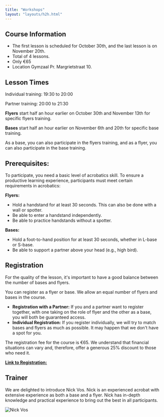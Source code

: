 ```yaml
---
title: "Workshops"
layout: "layouts/h2h.html"
---
```


## Course Information
- The first lesson is scheduled for October 30th, and the last lesson is on November 20th.
- Total of 4 lessons.
- Only €65
- Location Gymzaal Pr. Margrietstraat 10.

## Lesson Times

Individual training: 19:30 to 20:00

Partner training: 20:00 to 21:30


**Flyers** start half an hour earlier on October 30th and November 13th for specific flyers training.

**Bases** start half an hour earlier on November 6th and 20th for specific base training.

As a base, you can also participate in the flyers training, and as a flyer, you can also participate in the base training.



## Prerequisites:

To participate, you need a basic level of acrobatics skill. To ensure a productive learning experience, participants must meet certain requirements in acrobatics:

**Flyers:**
- Hold a handstand for at least 30 seconds. This can also be done with a wall or spotter.
- Be able to enter a handstand independently.
- Be able to practice handstands without a spotter.

**Bases:**
- Hold a foot-to-hand position for at least 30 seconds, whether in L-base or S-base.
- Be able to support a partner above your head (e.g., high bird).

## Registration

For the quality of the lesson, it's important to have a good balance between the number of bases and flyers.

You can register as a flyer or base. We allow an equal number of flyers and bases in the course.

- **Registration with a Partner:** If you and a partner want to register together, with one taking on the role of flyer and the other as a base, you will both be guaranteed access.
- **Individual Registration:** If you register individually, we will try to match bases and flyers as much as possible. It may happen that we don't have a spot for you.

The registration fee for the course is €65. We understand that financial situations can vary and, therefore, offer a generous 25% discount to those who need it.

[**Link to Registration:** ](https://forms.gle/P2vcKQMr3PHmUZQCA)

## Trainer

We are delighted to introduce Nick Vos. Nick is an experienced acrobat with extensive experience as both a base and a flyer. Nick has in-depth knowledge and practical experience to bring out the best in all participants.

![Nick Vos](/static/images/Nick.png)
